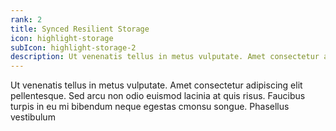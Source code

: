 ```yaml
---
rank: 2
title: Synced Resilient Storage 
icon: highlight-storage
subIcon: highlight-storage-2
description: Ut venenatis tellus in metus vulputate. Amet consectetur adipiscing elit pellentesque. Sed arcu non odio euismod lacinia at quis risus. Faucibus turpis in eu mi bibendum neque egestas cmonsu songue. Phasellus vestibulum lorem sed risus.
---
```


Ut venenatis tellus in metus vulputate. Amet consectetur adipiscing elit pellentesque. Sed arcu non odio euismod lacinia at quis risus. Faucibus turpis in eu mi bibendum neque egestas cmonsu songue. Phasellus vestibulum 